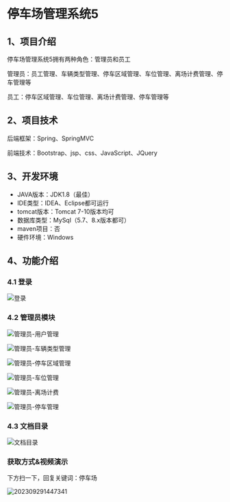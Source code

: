# 停车场管理系统5



## 1、项目介绍

停车场管理系统5拥有两种角色：管理员和员工

管理员：员工管理、车辆类型管理、停车区域管理、车位管理、离场计费管理、停车管理等

员工：停车区域管理、车位管理、离场计费管理、停车管理等


## 2、项目技术

后端框架：Spring、SpringMVC

前端技术：Bootstrap、jsp、css、JavaScript、JQuery

## 3、开发环境

- JAVA版本：JDK1.8（最佳）
- IDE类型：IDEA、Eclipse都可运行
- tomcat版本：Tomcat 7-10版本均可
- 数据库类型：MySql（5.7、8.x版本都可） 
- maven项目：否
- 硬件环境：Windows


## 4、功能介绍

### 4.1 登录

![登录](https://s2.loli.net/2023/10/16/K27fJckvsWxElGB.jpg)

### 4.2 管理员模块

![管理员-用户管理](https://s2.loli.net/2023/10/16/LRQ7m5iY3hGNdlp.jpg)

![管理员-车辆类型管理](https://s2.loli.net/2023/10/16/1xQYHoyIgchqbpt.jpg)

![管理员-停车区域管理](https://s2.loli.net/2023/10/16/tGsJ7KjWdOxviz1.jpg)

![管理员-车位管理](https://s2.loli.net/2023/10/16/FVjNHx2y9kOwWzM.jpg)

![管理员-离场计费](https://s2.loli.net/2023/10/16/642Jsn9RWwPjQ5A.jpg)

![管理员-停车管理](https://s2.loli.net/2023/10/16/6h2nDJUtEM34XR5.jpg)

### 4.3 文档目录

![文档目录](https://s2.loli.net/2023/10/16/7EK8yCAtRrMz4WS.jpg)

### 获取方式&视频演示

下方扫一下，回复关键词：停车场

![202309291447341](https://s2.loli.net/2023/10/06/lxLMirNn2tyaIob.png)






